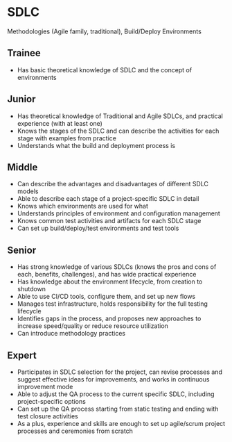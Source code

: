 # SDLC
Methodologies (Agile family, traditional), Build/Deploy Environments

## Trainee
- Has basic theoretical knowledge of SDLC and the concept of environments

## Junior
- Has theoretical knowledge of Traditional and Agile SDLCs, and practical experience (with at least one)
- Knows the stages of the SDLC and can describe the activities for each stage with examples from practice
- Understands what the build and deployment process is

## Middle
- Can describe the advantages and disadvantages of different SDLC models
- Able to describe each stage of a project-specific SDLC in detail
- Knows which environments are used for what
- Understands principles of environment and configuration management
- Knows common test activities and artifacts for each SDLC stage
- Can set up build/deploy/test environments and test tools

## Senior
- Has strong knowledge of various SDLCs (knows the pros and cons of each, benefits, challenges), and has wide practical experience
- Has knowledge about the environment lifecycle, from creation to shutdown
- Able to use CI/CD tools, configure them, and set up new flows
- Manages test infrastructure, holds responsibility for the full testing lifecycle
- Identifies gaps in the process, and proposes new approaches to increase speed/quality or reduce resource utilization
- Can introduce methodology practices

## Expert
- Participates in SDLC selection for the project, can revise processes and suggest effective ideas for improvements, and works in continuous improvement mode
- Able to adjust the QA process to the current specific SDLC, including project-specific options
- Can set up the QA process starting from static testing and ending with test closure activities
- As a plus, experience and skills are enough to set up agile/scrum project processes and ceremonies from scratch
